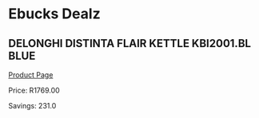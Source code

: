 
# Ebucks Dealz
## DELONGHI DISTINTA FLAIR KETTLE KBI2001.BL BLUE
[Product Page](https://www.ebucks.com/web/shop/productSelected.do?prodId=1149080488&catId=1157551679)

Price: R1769.00

Savings: 231.0


	